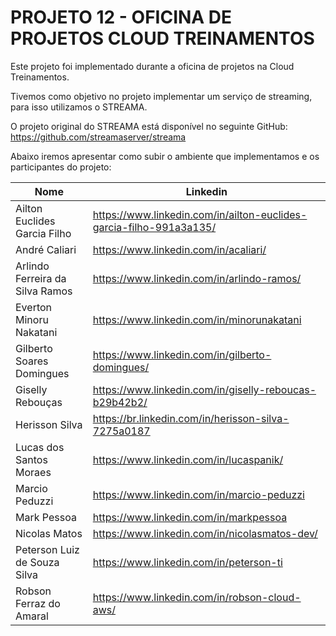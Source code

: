 # PROJETO 12 - OFICINA DE PROJETOS CLOUD TREINAMENTOS

Este projeto foi implementado durante a oficina de projetos na Cloud Treinamentos.

Tivemos como objetivo no projeto implementar um serviço de streaming, para isso utilizamos o STREAMA.

O projeto original do STREAMA está disponível no seguinte GitHub: https://github.com/streamaserver/streama

Abaixo iremos apresentar como subir o ambiente que implementamos e os participantes do projeto:

|               Nome	            |                          Linkedin                                    |
|-----------------------------------|----------------------------------------------------------------------|
| Ailton Euclides Garcia Filho	    |  https://www.linkedin.com/in/ailton-euclides-garcia-filho-991a3a135/ |
| André Caliari	                    |  https://www.linkedin.com/in/acaliari/                               |
| Arlindo Ferreira da Silva Ramos   |  https://www.linkedin.com/in/arlindo-ramos/                          |
| Everton Minoru Nakatani	        |  https://www.linkedin.com/in/minorunakatani                          |
| Gilberto Soares Domingues     	|  https://www.linkedin.com/in/gilberto-domingues/                     |
| Giselly Rebouças	                |  https://www.linkedin.com/in/giselly-reboucas-b29b42b2/              |
| Herisson Silva	                |  https://br.linkedin.com/in/herisson-silva-7275a0187                 |
| Lucas dos Santos Moraes	        |  https://www.linkedin.com/in/lucaspanik/                             |
| Marcio Peduzzi	                |  https://www.linkedin.com/in/marcio-peduzzi                          |
| Mark Pessoa	                    |  https://www.linkedin.com/in/markpessoa                              |
| Nicolas Matos	                    |  https://www.linkedin.com/in/nicolasmatos-dev/                       |
| Peterson Luiz de Souza Silva	    |  https://www.linkedin.com/in/peterson-ti                             |
| Robson Ferraz do Amaral	        |  https://www.linkedin.com/in/robson-cloud-aws/                       |